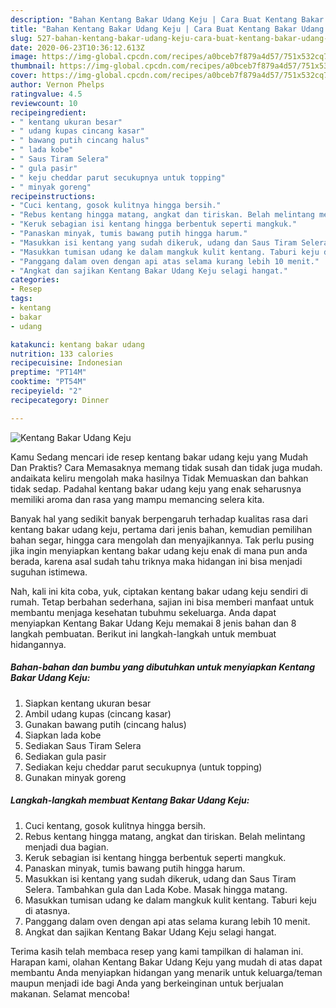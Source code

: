 ```yaml
---
description: "Bahan Kentang Bakar Udang Keju | Cara Buat Kentang Bakar Udang Keju Yang Enak Dan Lezat"
title: "Bahan Kentang Bakar Udang Keju | Cara Buat Kentang Bakar Udang Keju Yang Enak Dan Lezat"
slug: 527-bahan-kentang-bakar-udang-keju-cara-buat-kentang-bakar-udang-keju-yang-enak-dan-lezat
date: 2020-06-23T10:36:12.613Z
image: https://img-global.cpcdn.com/recipes/a0bceb7f879a4d57/751x532cq70/kentang-bakar-udang-keju-foto-resep-utama.jpg
thumbnail: https://img-global.cpcdn.com/recipes/a0bceb7f879a4d57/751x532cq70/kentang-bakar-udang-keju-foto-resep-utama.jpg
cover: https://img-global.cpcdn.com/recipes/a0bceb7f879a4d57/751x532cq70/kentang-bakar-udang-keju-foto-resep-utama.jpg
author: Vernon Phelps
ratingvalue: 4.5
reviewcount: 10
recipeingredient:
- " kentang ukuran besar"
- " udang kupas cincang kasar"
- " bawang putih cincang halus"
- " lada kobe"
- " Saus Tiram Selera"
- " gula pasir"
- " keju cheddar parut secukupnya untuk topping"
- " minyak goreng"
recipeinstructions:
- "Cuci kentang, gosok kulitnya hingga bersih."
- "Rebus kentang hingga matang, angkat dan tiriskan. Belah melintang menjadi dua bagian."
- "Keruk sebagian isi kentang hingga berbentuk seperti mangkuk."
- "Panaskan minyak, tumis bawang putih hingga harum."
- "Masukkan isi kentang yang sudah dikeruk, udang dan Saus Tiram Selera. Tambahkan gula dan Lada Kobe. Masak hingga matang."
- "Masukkan tumisan udang ke dalam mangkuk kulit kentang. Taburi keju di atasnya."
- "Panggang dalam oven dengan api atas selama kurang lebih 10 menit."
- "Angkat dan sajikan Kentang Bakar Udang Keju selagi hangat."
categories:
- Resep
tags:
- kentang
- bakar
- udang

katakunci: kentang bakar udang 
nutrition: 133 calories
recipecuisine: Indonesian
preptime: "PT14M"
cooktime: "PT54M"
recipeyield: "2"
recipecategory: Dinner

---
```



![Kentang Bakar Udang Keju](https://img-global.cpcdn.com/recipes/a0bceb7f879a4d57/751x532cq70/kentang-bakar-udang-keju-foto-resep-utama.jpg)

Kamu Sedang mencari ide resep kentang bakar udang keju yang Mudah Dan Praktis? Cara Memasaknya memang tidak susah dan tidak juga mudah. andaikata keliru mengolah maka hasilnya Tidak Memuaskan dan bahkan tidak sedap. Padahal kentang bakar udang keju yang enak seharusnya memiliki aroma dan rasa yang mampu memancing selera kita.

Banyak hal yang sedikit banyak berpengaruh terhadap kualitas rasa dari kentang bakar udang keju, pertama dari jenis bahan, kemudian pemilihan bahan segar, hingga cara mengolah dan menyajikannya. Tak perlu pusing jika ingin menyiapkan kentang bakar udang keju enak di mana pun anda berada, karena asal sudah tahu triknya maka hidangan ini bisa menjadi suguhan istimewa.




Nah, kali ini kita coba, yuk, ciptakan kentang bakar udang keju sendiri di rumah. Tetap berbahan sederhana, sajian ini bisa memberi manfaat untuk membantu menjaga kesehatan tubuhmu sekeluarga. Anda dapat menyiapkan Kentang Bakar Udang Keju memakai 8 jenis bahan dan 8 langkah pembuatan. Berikut ini langkah-langkah untuk membuat hidangannya.

<!--inarticleads1-->

##### Bahan-bahan dan bumbu yang dibutuhkan untuk menyiapkan Kentang Bakar Udang Keju:

1. Siapkan  kentang ukuran besar
1. Ambil  udang kupas (cincang kasar)
1. Gunakan  bawang putih (cincang halus)
1. Siapkan  lada kobe
1. Sediakan  Saus Tiram Selera
1. Sediakan  gula pasir
1. Sediakan  keju cheddar parut secukupnya (untuk topping)
1. Gunakan  minyak goreng




<!--inarticleads2-->

##### Langkah-langkah membuat Kentang Bakar Udang Keju:

1. Cuci kentang, gosok kulitnya hingga bersih.
1. Rebus kentang hingga matang, angkat dan tiriskan. Belah melintang menjadi dua bagian.
1. Keruk sebagian isi kentang hingga berbentuk seperti mangkuk.
1. Panaskan minyak, tumis bawang putih hingga harum.
1. Masukkan isi kentang yang sudah dikeruk, udang dan Saus Tiram Selera. Tambahkan gula dan Lada Kobe. Masak hingga matang.
1. Masukkan tumisan udang ke dalam mangkuk kulit kentang. Taburi keju di atasnya.
1. Panggang dalam oven dengan api atas selama kurang lebih 10 menit.
1. Angkat dan sajikan Kentang Bakar Udang Keju selagi hangat.




Terima kasih telah membaca resep yang kami tampilkan di halaman ini. Harapan kami, olahan Kentang Bakar Udang Keju yang mudah di atas dapat membantu Anda menyiapkan hidangan yang menarik untuk keluarga/teman maupun menjadi ide bagi Anda yang berkeinginan untuk berjualan makanan. Selamat mencoba!
